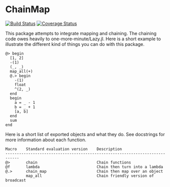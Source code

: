 # ChainMap

[![Build Status](https://travis-ci.org/bramtayl/ChainMap.jl.svg?branch=master)](https://travis-ci.org/bramtayl/ChainMap.jl)
[![Coverage Status](https://coveralls.io/repos/bramtayl/ChainMap.jl/badge.svg?branch=master&service=github)](https://coveralls.io/github/bramtayl/ChainMap.jl?branch=master)

This package attempts to integrate mapping and chaining.
The chaining code owes heavily to one-more-minute/Lazy.jl.
Here is a short example to illustrate the different kind of things you can do with this package.

```{julia}
@> begin
  [1, 2]
  -(1)
  (_, _)
  map_all(+)
  @.> begin
    -(1)
    float
    ^(2, _)
  end
  begin
    a = _ - 1
    b = _ + 1
    [a, b]
  end
  sum
end
```

Here is a short list of exported objects and what they do. See docstrings for more information about each function.

    Macro    Standard evaluation version    Description
    ----------------------------------------------------------------------------
    @>       chain                          Chain functions
    @f       lambda                         Chain then turn into a lambda
    @.>      chain_map                      Chain then map over an object
             map_all                        Chain friendly version of broadcast

